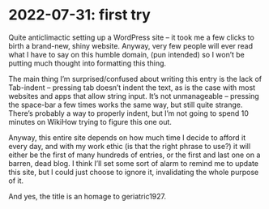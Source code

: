 2022-07-31: first try
========================

Quite anticlimactic setting up a WordPress site – it took me a few clicks to birth a brand-new, shiny website. Anyway, very few people will ever read what I have to say on this humble domain, (pun intended) so I won’t be putting much thought into formatting this thing.

The main thing I’m surprised/confused about writing this entry is the lack of Tab-indent – pressing tab doesn’t indent the text, as is the case with most websites and apps that allow string input. It’s not unmanageable – pressing the space-bar a few times works the same way, but still quite strange. There’s probably a way to properly indent, but I’m not going to spend 10 minutes on WikiHow trying to figure this one out.

Anyway, this entire site depends on how much time I decide to afford it every day, and with my work ethic (is that the right phrase to use?) it will either be the first of many hundreds of entries, or the first and last one on a barren, dead blog. I think I’ll set some sort of alarm to remind me to update this site, but I could just choose to ignore it, invalidating the whole purpose of it.

And yes, the title is an homage to geriatric1927.

